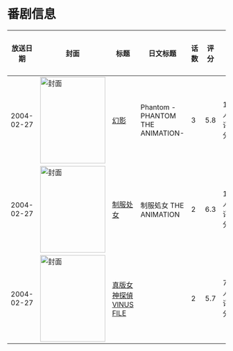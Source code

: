 # 番剧信息

|放送日期|封面|标题|日文标题|话数|评分|评分人数|
|---|---|---|---|---|---|---|
|2004-02-27|<img src="//lain.bgm.tv/pic/cover/c/b5/c0/2217_sKFkb.jpg" alt="封面" style="width:150px;height:200px;object-fit:cover;">|[幻影](https://bangumi.tv/subject/2217)|Phantom -PHANTOM THE ANIMATION-|3|5.8|148人评分|
|2004-02-27|<img src="/img/no_icon_subject.png" alt="封面" style="width:150px;height:200px;object-fit:cover;">|[制服处女](https://bangumi.tv/subject/74490)|制服処女 THE ANIMATION|2|6.3|169人评分|
|2004-02-27|<img src="/img/no_icon_subject.png" alt="封面" style="width:150px;height:200px;object-fit:cover;">|[真版女神探偵 VINUS FILE](https://bangumi.tv/subject/92914)||2|5.7|71人评分|
